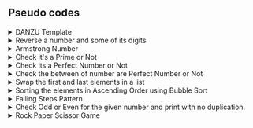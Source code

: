 ## Pseudo codes
<details>
<summary>DANZU Template</summary>
 <a href="https://dhanushgopi.github.io/">Concept</a>
 <p>Just code template the write the documentation of the pseudo codes!</p> 
 <ol>
  <li>Start the program</li>
    <li></li>
  <li>Stop the program</li>
  </ol>
</details>
<details>
<summary>Reverse a number and some of its digits </summary>
 <a href="https://medium.com/@ManBearPigCode/how-to-reverse-a-number-mathematically-97c556626ec6">Concept</a>
  <ol>
    <li>get the number</li>
    <li>create a var to store reverse number.</li>
    <li>create a var to store the summation number.</li> 
    <li>while num is not equal to zero, the enter the module.</li>
    <li>"num % 10" - gets the last number.</li>
    <li>"rev_num * 10 + digit" - adding up in reverse positional.</li>
    <li>"num // 10" - removes the last digit.</li>
    <li>"sum_num += digit" - summing up the last digit.</li>
    <li>print the reverse number and summation number.</li>
  </ol>
</details>

<details>
<summary>Armstrong Number </summary>
 <a href="https://pages.mtu.edu/~shene/COURSES/cs201/NOTES/chap04/arms.html">Concept</a>
  <p>sample numbers : 0, 1, 153, 370, 371, 407 1634, 8208 and 9474</p>
  <ol>
    <li>get the number a string</li>
    <li>create a "temp" var and store the getted str as int</li>
    <li>create a "arm" var to store the summation of squares.</li>
   <li>while temp is not equal to proceed in the module.</li>
    <li>"digit = temp % 10" - gets the last number.</li>
    <li>"squares = digit**len(str)" - digit gets squared by the len of the given digits</li>
    <li>"temp // 10" - removes the last digit for and make the next loop to access the next number.</li>
    <li>"arm+=squares" - summing up the last digit.</li>
   <li>if arm equals with the given number.</li>
    <li>print the Armstrong Number.</li>
   <li>else no</li>
  </ol>
</details>

<details>
<summary>Check it's a Prime or Not</summary>
 <a href="https://www.cuemath.com/numbers/prime-numbers/">Concept</a> 
 <p> "n" number will be get divisible by the "n" times and any of the divisibles gives "remainder as zero" it will be a "composite number". else it will be a "Prime Number"</p>
 <ol>
    <li>Get the number as int and store in a var as "number".</li>
    <li>Create a var as "flag" to store the flag value./li>
    <li>create a "for loop" and initiate from 2 to "number".</li>
    <li>"if number % i == 0". then, increment the flag.</li>
    <li>Break the loop.</li>
    <li>"if flag == 1" it's a Composite Number</li>
    <li>Else it will be a Prime Number</li>
  </ol>
</details>
<details>
<summary>Check its a Perfect Number or Not</summary>
 <p><a href="https://www.cuemath.com/numbers/perfect-numbers/">Concept</a></p>
 <p><a href="https://www.splashlearn.com/math-vocabulary/division/divisor">What is Divisor?</a></p>
 <p>The given number should be equal to the sum of it divisors is known as Perfect number. ex: 6, 1+2+3 = 6 </p> 
 <ol>
  <li>starts</li>
    <li>Get the "number"</li>
    <li>Create a "sum" var to hold the summation of the divisor</li>
  <li>Initate a "for loop" from "1 to number"</li>
  <li>if the "number % i == 0", then "sum" will increment by the "i" for the summation of the divisor and loops end.</li>
  <li>if "sum = number", then its a perfect number else it is a not perfect number</li>
  <li>Stops</li>
  </ol>
</details>


<details>
<summary>Check the between of number are Perfect Number or Not</summary>
 <a href="https://www.cuemath.com/numbers/perfect-numbers/">Concept</a>
 <p>The given number should be equal to the sum of it divisors is known as Perfect number. ex: 6, 1+2+3 = 6 </p> 
 <p>Just code template the write the documentation of the pseudo codes!</p> 
 <ol>
    <li>Get the "start" number and "end" number</li>
  <li>Create a "sum" to hold the summation of the divisor</li>
  <li>create a empty "list" to hold the founded perfect number</li>
  <li>Create "for loop with j" from "start to end+1"</li>
  <li>Create a another "for loop with i" from "1 to j"</li>
  <li> "j loop" is used to generate the "numerator" and "i loop" is used to generate the "denominator or divisors"</li>
  <li>Create a var "divisor" to perform the "j%i"</li>
  <li>if the "divisor == 0", then i variable will get added in the "sum" and both i and j loop ends</li>
  <li>if, "sum == j", then "j" will append in the "list" and "sum" will be made to "0" for the next "numerator or j"</li>
  <li>else, "sum" will be made to "0" for the next "numerator or j" </li>
  <li>Print the "List"</li>
  <li>Ends</li>
  </ol>
</details>
<details>
<summary>Swap the first and last elements in a list</summary>
 <a href="https://dhanushgopi.github.io/">Concept</a>
 <ol>
    <li>Start the program</li>
    <li>Creating a "genlist()" function to generate the list</li>
    <li>Inside the function, create a var "listlen" to get the length of the list</li>
    <li>A empty list "finallist" to hold the all elements</li>
    <li>Creating a "for i loop" in the range from "1 to listen" to append the each element in the "finallist".</li>
    <li>Inside the i loop, "listvalue" used to get the value for the list.</li>
  <li>"append" method will be used to append in the "finallist".</li>
  <li>outside the i loop, "finallist" will be "return and printed."</li>
  <li>"genlist()" stop</li>
  <li>create a "swapstart2end(list)" function and pass a formal paramter</li>
  <li> "a" var to hold the "list[0]"starting element and "b" var to hold the "list[-1]"last element in the list</li>
  <li>Remove the elements using the "index position" from the "list"</li>
  <li>"insert" method is used to insert the first element and "append" method is used to appended in last</li>
  <li>print and return the "list"</li>
  <li>"swapstart2end()" stop</li>
    <li>stop the program</li>
  </ol>
</details>


<details>
<summary>Sorting the elements in Ascending Order using Bubble Sort</summary>
 <a href="https://www.geeksforgeeks.org/bubble-sort/">Concept</a> 
 <ol>
  <li>Start the program</li>
    <li>Creating a "genlist()" function to generate the list</li>
    <li>Inside the function, create a var "listlen" to get the length of the list</li>
    <li>A empty list "finallist" to hold the all elements</li>
    <li>Creating a "for i loop" in the range from "1 to listen" to append the each element in the "finallist".</li>
    <li>Inside the i loop, "listvalue" used to get the value for the list.</li>
  <li>"append" method will be used to append in the "finallist".</li>
  <li>outside the i loop, "finallist" will be "return and printed."</li>
  <li>"genlist()" stop</li>
    <li>Create the "bubblesort()" function and pass the formal argument as "listhere"</li>
  <li>Inside the "bubblesort", create a var "listduplicate" and copy the entire elements from the "genlist()" function/li>
   <li>  create a for "i loop" from "0 to len(listduplicate)" to access the starting index element in the "listduplicate".</li>
  <li>Inside the "i loop", create an another for "j loop" from "i+1 to len(listduplicate)".</li>
  <li>Inside the "j loop", create a if condition to check the two adjacent elements as " listduplicated[i] >= listduplicated[i]" then, need to be swap there places.</li>
  <li>Swapping or interchanging the elements using the "temp" var.</li>
  <li>Then, print and return the "listduplicate" outside of the both "i and j loop"</li>
  <li>Program Stopped</li>
 </ol>
</details>

<details>
<summary>Falling Steps Pattern</summary>
 <a href="https://dhanushgopi.github.io/">Concept</a>
 <p>Just code as i wished to print the pattern</p> 
 <ol>
    <li>Start the program</li>
  <li>Create function as "fallingsteps()".</li>
  <li>Inside the function, create a var for the "pattervalue" and create a empty list as "patternholder" to hold the "pattervalue"</li>
  <li>Create a var to get the length of the patter "patternlength".</li>
  <li>Create a for 'i loop' from '0 to patternlength' for the increment of the pattern and append() used to add the element in the "patternholder" and 'i loop' ends</li>
  <li>Create a for 'j loop' from '0 to patternlength' for the decrement of the pattern and pop() used to remove the last element in the 'patternholder' and j loop 
 ends</li>
  <li>Stop the program</li>
  </ol>
</details>

<details>
<summary>Check Odd or Even for the given number and print with no duplication.</summary>
 <a href="https://dhanushgopi.github.io/">Concept</a>
 <ol>
  <li>Start the program</li>
    <li>Creating a "genlist()" function to generate the list</li>
    <li>Inside the function, create a var "listlen" to get the length of the list</li>
    <li>A empty list "finallist" to hold the all elements</li>
    <li>Creating a "for i loop" in the range from "1 to listen" to append the each element in the "finallist".</li>
    <li>Inside the i loop, "listvalue" used to get the value for the list.</li>
  <li>"append" method will be used to append in the "finallist".</li>
  <li>outside the i loop, "finallist" will be "return and printed."</li>
  <li>"genlist()" stop</li>
  <li>create function as "oddoreven()" and pass a formal argument as "listpassed"</li>
  <li>Create a two new list as respective "even and odd" to hold the elements.</li>
  <li>inside the oddoreven() function, create a for "j loop" from "0 to len(listpassed)" for access the element in the "listpassed".</li>
  <li>inside the "j loop", create elif block to check the accessed element is already in the "even an odd list"</li>
  <li>Inside the else, create another if else statement to check the accessed element is Odd or Even.</li>
  <li>append method is used to added the even elements to the even list and vice versa</li>
 <li>Print and return the Even and Odd list.</li>
  <li>Stop the program</li>
  </ol>
</details>

<details>
<summary>Rock Paper Scissor Game</summary>
 <a href="https://realpython.com/python-rock-paper-scissors/#play-a-single-game-of-rock-paper-scissors-in-python">Concept</a> 
 <ol>
  <li>Start the program</li>
   <li>import the random module to use the random methods.</li>
<li>create a list as 'cards' and hold the rock, paper, scissor values.</li>
<li>create two var as 'userscore and enemy score' to hold the score.</li>
<li>Using while make it loop, if the both scores are less than 3 proceed to the loop block</li>
<li>get the "user" value in a var and covert into lower case using "lower()" method</li>
<li>create a var as 'Enemy' to hold the random value from the "card"</li>
<li>If both are equal, print tie</li>
<li>elif user = 'rock', inside if has "enemy = scissor" then, print rock won. else, scissor is won </li>
<li>elif user = 'paper', inside if has "enemy = rock" then, print paper won. else, rock is won  </li>
<li>elif user = 'rock', inside if has "enemy = scissor" then, print rock won. else, scissor is won  </li>
<li>elif user = 'scissor', inside if has "enemy = paper" then, print scissor won. else, paper is won  </li>
<li>On each elif, respective score will be incremented</li>
<li>else, failed to give proper input</li>
<li>Both scores will be printed</li>
<li>If else block is used to print the winner!</li>
  <li>Stop the program</li>
  </ol>
</details>


